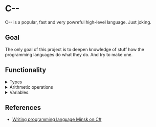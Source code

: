 # C--
C-- is a popular, fast and very powreful high-level language. Just joking.

## Goal
The only goal of this project is to deepen knowledge of stuff how the programming languages do what they do. And try to make one.

## Functionality

<details>
  <summary>Types</summary>

  Currently C-- supports only 2 types - `int`, `bool`
</details>


<details>
  <summary>Arithmetic operations</summary>

  ### Unary operators

  `-`, `+` for `int`

  `!` for `bool`

  ### Binary operators

  `-`, `+`, `*`, `/`, `!=`, `&&`, `||` for `int` and `bool`
</details>

<details>
  <summary>Variables</summary>

  ### Declaring a variable

  In the current implementation declaring variables is python-like. No type, just name and value.
</details>

## References
- <a href="https://www.youtube.com/playlist?list=PLRAdsfhKI4OWNOSfS7EUu5GRAVmze1t2y">Writing programming language Minsk on C#</a>
